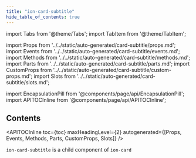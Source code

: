 ```yaml
---
title: "ion-card-subtitle"
hide_table_of_contents: true
---
```

import Tabs from '@theme/Tabs';
import TabItem from '@theme/TabItem';

import Props from '../../static/auto-generated/card-subtitle/props.md';
import Events from '../../static/auto-generated/card-subtitle/events.md';
import Methods from '../../static/auto-generated/card-subtitle/methods.md';
import Parts from '../../static/auto-generated/card-subtitle/parts.md';
import CustomProps from '../../static/auto-generated/card-subtitle/custom-props.md';
import Slots from '../../static/auto-generated/card-subtitle/slots.md';



import EncapsulationPill from '@components/page/api/EncapsulationPill';
import APITOCInline from '@components/page/api/APITOCInline';

<EncapsulationPill type="shadow" />

<h2 className="table-of-contents__title">Contents</h2>

<APITOCInline
  toc={toc}
  maxHeadingLevel={2}
  autogenerated={[Props, Events, Methods, Parts, CustomProps, Slots]}
/>



`ion-card-subtitle` is a child component of `ion-card`



<Props />
<Events />
<Methods />
<Parts />
<CustomProps />
<Slots />